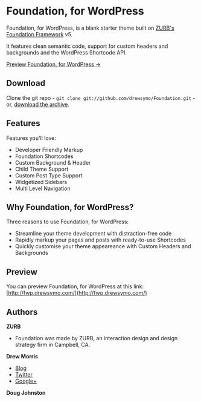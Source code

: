 # Foundation, for WordPress

Foundation, for WordPress, is a blank starter theme built on [ZURB's Foundation Framework](http://foundation.zurb.com/) v5.

It features clean semantic code, support for custom headers and backgrounds and the WordPress Shortcode API.

[Preview Foundation, for WordPress &rarr;](http://fwp.drewsymo.com/)

## Download

Clone the git repo - `git clone git://github.com/drewsymo/Foundation.git` - or, [download the archive](https://github.com/drewsymo/Foundation/zipball/master). 

## Features

Features you'll love:

+ Developer Friendly Markup
+ Foundation Shortcodes
+ Custom Background & Header
+ Child Theme Support
+ Custom Post Type Support
+ Widgetized Sidebars
+ Multi Level Navigation

## Why Foundation, for WordPress?

Three reasons to use Foundation, for WordPress:

+ Streamline your theme development with distraction-free code
+ Rapidly markup your pages and posts with ready-to-use Shortcodes
+ Quickly customise your theme appeareance with Custom Headers and Backgrounds

## Preview

You can preview Foundation, for WordPress at this link:
[http://fwp.drewsymo.com/](http://fwp.drewsymo.com/)

## Authors

**ZURB**

+ Foundation was made by ZURB, an interaction design and design strategy firm in Campbell, CA.

**Drew Morris**

+ [Blog](http://drewsymo.com/)
+ [Twitter](http://twitter.com/drewsymo/)
+ [Google+](https://plus.google.com/114153589610660530694/)

**Doug Johnston**
